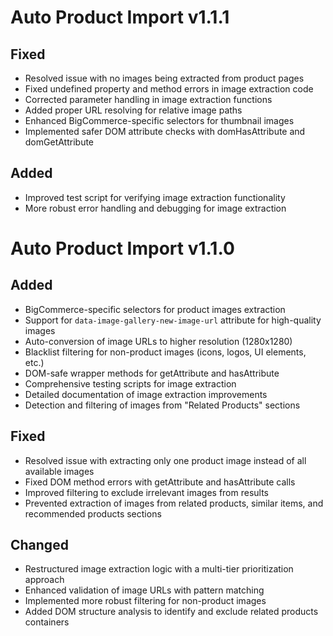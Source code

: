 # Auto Product Import v1.1.1

## Fixed
- Resolved issue with no images being extracted from product pages
- Fixed undefined property and method errors in image extraction code
- Corrected parameter handling in image extraction functions
- Added proper URL resolving for relative image paths
- Enhanced BigCommerce-specific selectors for thumbnail images
- Implemented safer DOM attribute checks with domHasAttribute and domGetAttribute

## Added
- Improved test script for verifying image extraction functionality
- More robust error handling and debugging for image extraction

# Auto Product Import v1.1.0

## Added
- BigCommerce-specific selectors for product images extraction
- Support for `data-image-gallery-new-image-url` attribute for high-quality images
- Auto-conversion of image URLs to higher resolution (1280x1280)
- Blacklist filtering for non-product images (icons, logos, UI elements, etc.)
- DOM-safe wrapper methods for getAttribute and hasAttribute
- Comprehensive testing scripts for image extraction
- Detailed documentation of image extraction improvements
- Detection and filtering of images from "Related Products" sections

## Fixed
- Resolved issue with extracting only one product image instead of all available images
- Fixed DOM method errors with getAttribute and hasAttribute calls
- Improved filtering to exclude irrelevant images from results
- Prevented extraction of images from related products, similar items, and recommended products sections

## Changed
- Restructured image extraction logic with a multi-tier prioritization approach
- Enhanced validation of image URLs with pattern matching
- Implemented more robust filtering for non-product images
- Added DOM structure analysis to identify and exclude related products containers 